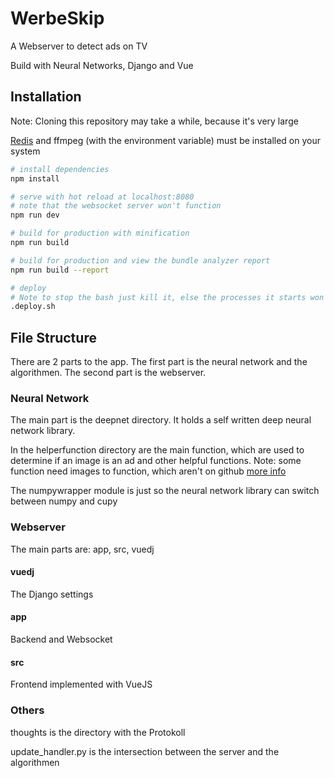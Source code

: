 # WerbeSkip
A Webserver to detect ads on TV

Build with Neural Networks, Django and Vue

## Installation
Note: Cloning this repository may take a while, because it's very large

[Redis](https://redis.io/download) and ffmpeg (with the environment variable) must be installed on your system
``` bash
# install dependencies
npm install

# serve with hot reload at localhost:8080
# note that the websocket server won't function
npm run dev

# build for production with minification
npm run build

# build for production and view the bundle analyzer report
npm run build --report

# deploy
# Note to stop the bash just kill it, else the processes it starts won't going to close
.deploy.sh
```

## File Structure
There are 2 parts to the app. The first part is the neural network and
the algorithmen. The second part is the webserver.
### Neural Network
The main part is the deepnet directory. It holds a self written deep
neural network library.

In the helperfunction directory are the main function, which are used
to determine if an image is an ad and other helpful functions.
Note: some function need images to function, which aren't on github
[more info](helperfunctions/prosieben)

The numpywrapper module is just so the neural network library can
switch between numpy and cupy

### Webserver
The main parts are: app, src, vuedj
#### vuedj
The Django settings
#### app
Backend and Websocket
#### src
Frontend implemented with VueJS

### Others
thoughts is the directory with the Protokoll

update_handler.py is the intersection between the server and the algorithmen
